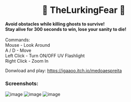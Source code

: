 <h1 align="center"> 👹 TheLurkingFear 👹 </h1>
<strong> Avoid obstacles while killing ghosts to survive! <br/>
Stay alive for 300 seconds to win, lose your sanity to die! </strong>
<br/> 
<br/> Commands: <br/>
Mouse - Look Around <br/>
A / D - Move <br/>
Left Click - Turn ON/OFF UV Flashlight <br/>
Right Click - Zoom In <br/>

Donwload and play:
<a href="https://igaaoo.itch.io/medoaespreita" target="_blank"> https://igaaoo.itch.io/medoaespreita </a>

### Screenshots:
![image](https://user-images.githubusercontent.com/88206626/178747071-23e4e427-6b63-476c-844e-200339a4a7b2.png)
![image](https://user-images.githubusercontent.com/88206626/178747093-0a2e18f4-6311-4cb1-8759-2ca36c6f15c6.png)
![image](https://user-images.githubusercontent.com/88206626/178747111-b03a7b8a-dd0c-4f5c-a002-6346145ac027.png)


